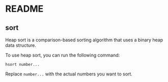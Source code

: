 # README

## sort

Heap sort is a comparison-based sorting algorithm that uses a binary heap data structure.

To use heap sort, you can run the following command:

```shell
hsort number...
```
Replace `number...` with the actual numbers you want to sort.
